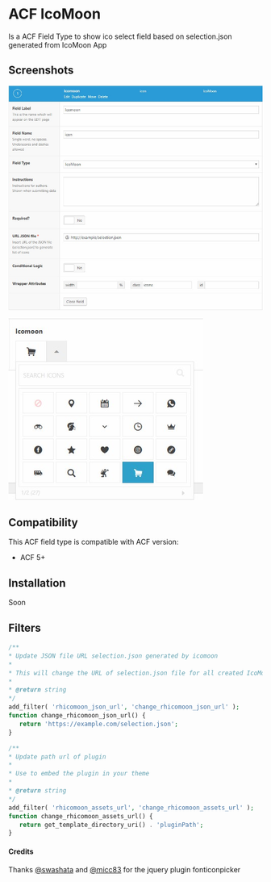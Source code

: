 # ACF IcoMoon
Is a ACF Field Type to show ico select field based on selection.json generated from IcoMoon App

## Screenshots
![Field Type Settings ACF](/screenshots/screenshot-acf-config.jpg?raw=true "Field Type Settings ACF")

![Icon List](/screenshots/screenshot-acf-rendered-field.jpg?raw=true "Icon List")

## Compatibility

This ACF field type is compatible with ACF version:

* ACF 5+

## Installation

Soon

## Filters

```php
/**
* Update JSON file URL selection.json generated by icomoon
*
* This will change the URL of selection.json file for all created IcoMoon fields
*
* @return string
*/
add_filter( 'rhicomoon_json_url', 'change_rhicomoon_json_url' );
function change_rhicomoon_json_url() {
   return 'https://example.com/selection.json';
}
```

```php
/**
* Update path url of plugin
*
* Use to embed the plugin in your theme
*
* @return string
*/
add_filter( 'rhicomoon_assets_url', 'change_rhicomoon_assets_url' );
function change_rhicomoon_assets_url() {
   return get_template_directory_uri() . 'pluginPath';
}
```

#### Credits
Thanks [@swashata](https://github.com/swashata) and [@micc83](https://github.com/micc83) for the jquery plugin fonticonpicker